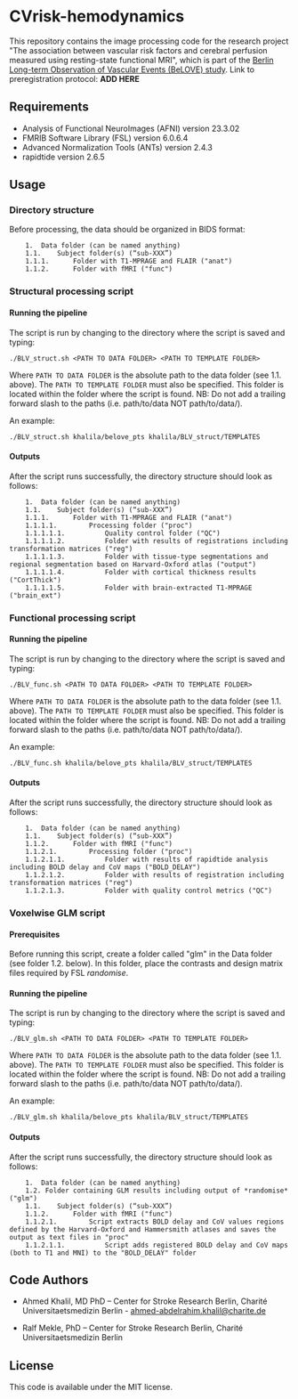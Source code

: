 # CVrisk-hemodynamics

This repository contains the image processing code for the research project "The association between vascular risk factors and cerebral perfusion measured using resting-state functional MRI", which is part of the [Berlin Long-term Observation of Vascular Events (BeLOVE) study](https://doi.org/10.1136/bmjopen-2023-076415). 
Link to preregistration protocol: **ADD HERE**

## Requirements 
- Analysis of Functional NeuroImages (AFNI) version 23.3.02
- FMRIB Software Library (FSL) version 6.0.6.4
- Advanced Normalization Tools (ANTs) version 2.4.3
- rapidtide version 2.6.5

## Usage

###  Directory structure

Before processing, the data should be organized in BIDS format:

		1.	Data folder (can be named anything)
		1.1.	Subject folder(s) (“sub-XXX”)
		1.1.1.		Folder with T1-MPRAGE and FLAIR ("anat")
		1.1.2.		Folder with fMRI ("func")
		

### Structural processing script

#### Running the pipeline

The script is run by changing to the directory where the script is saved and typing:

```
./BLV_struct.sh <PATH TO DATA FOLDER> <PATH TO TEMPLATE FOLDER>
```

Where `PATH TO DATA FOLDER` is the absolute path to the data folder (see 1.1. above). The `PATH TO TEMPLATE FOLDER` must also be specified. This folder is located within the folder where the script is found. 
NB: Do not add a trailing forward slash to the paths (i.e. path/to/data NOT path/to/data/). 

An example:

```
./BLV_struct.sh khalila/belove_pts khalila/BLV_struct/TEMPLATES
```

#### Outputs

After the script runs successfully, the directory structure should look as follows:

		1.	Data folder (can be named anything)
		1.1.	Subject folder(s) (“sub-XXX”)
		1.1.1.		Folder with T1-MPRAGE and FLAIR ("anat")
		1.1.1.1.		Processing folder ("proc")
		1.1.1.1.1.			Quality control folder ("QC")
		1.1.1.1.2.			Folder with results of registrations including transformation matrices ("reg")
		1.1.1.1.3.			Folder with tissue-type segmentations and regional segmentation based on Harvard-Oxford atlas ("output")
		1.1.1.1.4.			Folder with cortical thickness results ("CortThick")
		1.1.1.1.5.			Folder with brain-extracted T1-MPRAGE ("brain_ext")

### Functional processing script

#### Running the pipeline

The script is run by changing to the directory where the script is saved and typing:

```
./BLV_func.sh <PATH TO DATA FOLDER> <PATH TO TEMPLATE FOLDER> 
```

Where `PATH TO DATA FOLDER` is the absolute path to the data folder (see 1.1. above). The `PATH TO TEMPLATE FOLDER` must also be specified. This folder is located within the folder where the script is found. 
NB: Do not add a trailing forward slash to the paths (i.e. path/to/data NOT path/to/data/). 

An example:

```
./BLV_func.sh khalila/belove_pts khalila/BLV_struct/TEMPLATES 
```

#### Outputs

After the script runs successfully, the directory structure should look as follows:

		1.	Data folder (can be named anything)
		1.1.	Subject folder(s) (“sub-XXX”)
		1.1.2.		Folder with fMRI ("func")
		1.1.2.1.		Processing folder ("proc")
		1.1.2.1.1.			Folder with results of rapidtide analysis including BOLD delay and CoV maps ("BOLD_DELAY")
		1.1.2.1.2.			Folder with results of registration including transformation matrices ("reg")
		1.1.2.1.3.			Folder with quality control metrics ("QC")

### Voxelwise GLM script 

#### Prerequisites

Before running this script, create a folder called "glm" in the Data folder (see folder 1.2. below). In this folder, place the contrasts and design matrix files required by FSL *randomise*. 

#### Running the pipeline

The script is run by changing to the directory where the script is saved and typing:

```
./BLV_glm.sh <PATH TO DATA FOLDER> <PATH TO TEMPLATE FOLDER> 
```

Where `PATH TO DATA FOLDER` is the absolute path to the data folder (see 1.1. above). The `PATH TO TEMPLATE FOLDER` must also be specified. This folder is located within the folder where the script is found. 
NB: Do not add a trailing forward slash to the paths (i.e. path/to/data NOT path/to/data/). 

An example:

```
./BLV_glm.sh khalila/belove_pts khalila/BLV_struct/TEMPLATES 
```

#### Outputs

After the script runs successfully, the directory structure should look as follows:

		1.	Data folder (can be named anything)
        1.2. Folder containing GLM results including output of *randomise* ("glm")
		1.1.	Subject folder(s) (“sub-XXX”)
		1.1.2.		Folder with fMRI ("func")
		1.1.2.1.		Script extracts BOLD delay and CoV values regions defined by the Harvard-Oxford and Hammersmith atlases and saves the output as text files in "proc"
		1.1.2.1.1.			Script adds registered BOLD delay and CoV maps (both to T1 and MNI) to the "BOLD_DELAY" folder 

## Code Authors 
- Ahmed Khalil, MD PhD – Center for Stroke Research Berlin, Charité Universitaetsmedizin Berlin - ahmed-abdelrahim.khalil@charite.de

- Ralf Mekle, PhD – Center for Stroke Research Berlin, Charité Universitaetsmedizin Berlin

## License
This code is available under the MIT license. 
